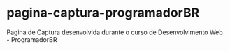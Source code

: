 # pagina-captura-programadorBR
 Pagina de Captura desenvolvida durante o curso de Desenvolvimento Web - ProgramadorBR
